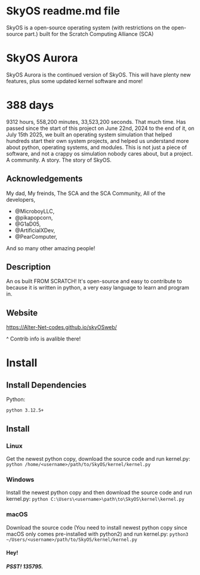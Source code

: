 # SkyOS readme.md file
SkyOS is a open-source operating system (with restrictions on the open-source part.) built for the Scratch Computing Alliance (SCA)

# SkyOS Aurora
SkyOS Aurora is the continued version of SkyOS. This will have plenty new features, plus some updated kernel software and more! 

# 388 days
9312 hours, 558,200 minutes, 33,523,200 seconds. That much time. Has passed since the start of this project on June 22nd, 2024 to the end of it, on July 15th 2025, we built an operating system simulation that helped hundreds start their own system projects, and helped us understand more about python, operating systems, and modules. This is not just a piece of software, and not a crappy os simulation nobody cares about, but a project. A community. A story. The story of SkyOS.
## Acknowledgements
My dad, My freinds, The SCA and the SCA Community, All of the developers,
+ @MicroboyLLC,
+ @pikapopcorn,
+ @G1aD05,
+ @ArtificialXDev,
+ @PearComputer,

And so many other amazing people!

## Description
An os built FROM SCRATCH! It's open-source and easy to contribute to
because it is written in python, a very easy language to learn and program in.

## Website
https://Alter-Net-codes.github.io/skyOSweb/

^ Contrib info is avalible there!

# Install

## Install Dependencies
Python:
```
python 3.12.5+
```

## Install
### Linux
 Get the newest python copy, download the source code and run kernel.py:
`python /home/<username>/path/to/SkyOS/kernel/kernel.py`
### Windows
Install the newest python copy and then download the source code and run kernel.py:
`python C:\Users\<username>\path\to\SkyOS\kernel\kernel.py`
### macOS
Download the source code (You need to install newest python copy since macOS only comes pre-installed with python2) and run kernel.py:
 `python3 ~/Users/<username>/path/to/SkyOS/kernel/kernel.py`

#### Hey!
##### PSST! 135795.
